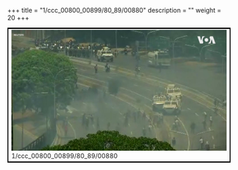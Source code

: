 +++
title = "1/ccc_00800_00899/80_89/00880"
description = ""
weight = 20
+++

<table style="border:2px solid black;max-width:800px;max-height:800px;" 
><tr><td>
<img class="center-fit-jpg"
src="/jpg_/aaa_20190430_NxaOmWaI8sI_00879.jpg">
1/ccc_00800_00899/80_89/00880
</img></td></tr></table>
